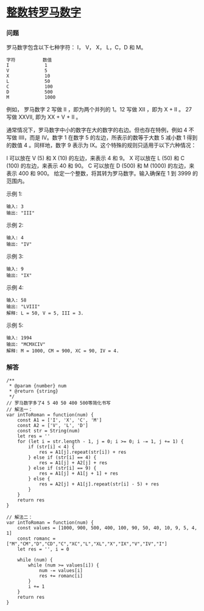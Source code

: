 # [整数转罗马数字](https://leetcode-cn.com/problems/integer-to-roman)

### 问题

罗马数字包含以下七种字符： I， V， X， L，C，D 和 M。

```
字符          数值
I             1
V             5
X             10
L             50
C             100
D             500
M             1000
```
例如， 罗马数字 2 写做 II ，即为两个并列的 1。12 写做 XII ，即为 X + II 。 27 写做  XXVII, 即为 XX + V + II 。

通常情况下，罗马数字中小的数字在大的数字的右边。但也存在特例，例如 4 不写做 IIII，而是 IV。数字 1 在数字 5 的左边，所表示的数等于大数 5 减小数 1 得到的数值 4 。同样地，数字 9 表示为 IX。这个特殊的规则只适用于以下六种情况：

I 可以放在 V (5) 和 X (10) 的左边，来表示 4 和 9。
X 可以放在 L (50) 和 C (100) 的左边，来表示 40 和 90。
C 可以放在 D (500) 和 M (1000) 的左边，来表示 400 和 900。
给定一个整数，将其转为罗马数字。输入确保在 1 到 3999 的范围内。

示例 1:

```
输入: 3
输出: "III"
```
示例 2:

```
输入: 4
输出: "IV"
```
示例 3:

```
输入: 9
输出: "IX"
```
示例 4:

```
输入: 58
输出: "LVIII"
解释: L = 50, V = 5, III = 3.
```
示例 5:

```
输入: 1994
输出: "MCMXCIV"
解释: M = 1000, CM = 900, XC = 90, IV = 4.
```

### 解答

```
/**
 * @param {number} num
 * @return {string}
 */
// 罗马数字多了4 5 40 50 400 500等简化书写
// 解法一：
var intToRoman = function(num) {
    const A1 = ['I', 'X', 'C', 'M']
    const A2 = ['V', 'L', 'D']
    const str = String(num)
    let res = ''
    for (let i = str.length - 1, j = 0; i >= 0; i -= 1, j += 1) {
        if (str[i] < 4) {
            res = A1[j].repeat(str[i]) + res
        } else if (str[i] == 4) {
            res = A1[j] + A2[j] + res
        } else if (str[i] == 9) {
            res = A1[j] + A1[j + 1] + res
        } else {
            res = A2[j] + A1[j].repeat(str[i] - 5) + res
        }
    }
    return res
}

// 解法二：
var intToRoman = function(num) {
    const values = [1000, 900, 500, 400, 100, 90, 50, 40, 10, 9, 5, 4, 1]
    const romanc = ["M","CM","D","CD","C","XC","L","XL","X","IX","V","IV","I"]
    let res = '', i = 0

    while (num) {
        while (num >= values[i]) {
            num -= values[i]
            res += romanc[i]
        }
        i += 1
    }
    return res
}
```


